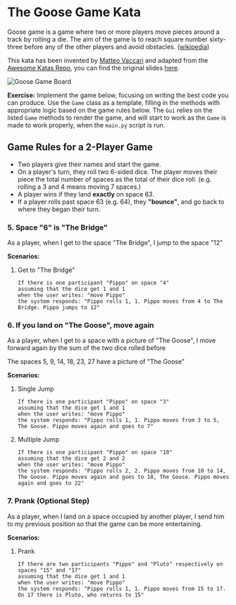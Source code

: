 # The Goose Game Kata
Goose game is a game where two or more players move pieces around a track by rolling a die. The aim of the game is to reach square number sixty-three before any of the other players and avoid obstacles. ([wikipedia](https://en.wikipedia.org/wiki/Game_of_the_Goose))

This kata has been invented by [Matteo Vaccari](https://github.com/xpmatteo) and adapted from the [Awesome Katas Repo](https://github.com/xpeppers/goose-game-kata/), you can find the original slides [here](https://www.slideshare.net/pierodibello/il-dilettevole-giuoco-delloca-coding-dojo).

![Goose Game Board](https://www.allbusinesstemplates.com/thumbs/bc3357aa-9188-4a9a-96d7-2366127f9f87.png)


**Exercise:** Implement the game below, focusing on writing the best code you can produce.  Use the `Game` class as a template, filling in the methods with appropriate logic based on the game rules below.  The `Gui` relies on the listed `Game` methods to render the game, and will start to work as the `Game` is made to work properly, when the `main.py` script is run.


## Game Rules for a 2-Player Game

  - Two players give their names and start the game.  
  - On a player's turn, they roll two 6-sided dice.  The player moves their piece the total number of spaces as the total of their dice roll.  (e.g. rolling a 3 and 4 means moving 7 spaces.)
  - A player wins if they land **exactly** on space 63.
  - If a player rolls past space 63 (e.g. 64), they **"bounce"**, and go back to where they began their turn.
  

### 5. Space "6" is "The Bridge"
As a player, when I get to the space "The Bridge", I jump to the space "12"

**Scenarios:**
1. Get to "The Bridge"
   ```cucumber
   If there is one participant "Pippo" on space "4"
   assuming that the dice get 1 and 1
   when the user writes: "move Pippo"
   the system responds: "Pippo rolls 1, 1. Pippo moves from 4 to The Bridge. Pippo jumps to 12"
   ```

### 6. If you land on "The Goose", move again
As a player, when I get to a space with a picture of "The Goose", I move forward again by the sum of the two dice rolled before

The spaces 5, 9, 14, 18, 23, 27 have a picture of "The Goose"

**Scenarios:**
1. Single Jump
   ```cucumber
   If there is one participant "Pippo" on space "3"
   assuming that the dice get 1 and 1
   when the user writes: "move Pippo"
   the system responds: "Pippo rolls 1, 1. Pippo moves from 3 to 5, The Goose. Pippo moves again and goes to 7"
   ```

2. Multiple Jump
   ```cucumber
   If there is one participant "Pippo" on space "10"
   assuming that the dice get 2 and 2
   when the user writes: "move Pippo"
   the system responds: "Pippo rolls 2, 2. Pippo moves from 10 to 14, The Goose. Pippo moves again and goes to 18, The Goose. Pippo moves again and goes to 22"
   ```

### 7. Prank (Optional Step)
As a player, when I land on a space occupied by another player, I send him to my previous position so that the game can be more entertaining.

**Scenarios:**
1. Prank
   ```cucumber
   If there are two participants "Pippo" and "Pluto" respectively on spaces "15" and "17"
   assuming that the dice get 1 and 1
   when the user writes: "move Pippo"
   the system responds: "Pippo rolls 1, 1. Pippo moves from 15 to 17. On 17 there is Pluto, who returns to 15"
   ```
